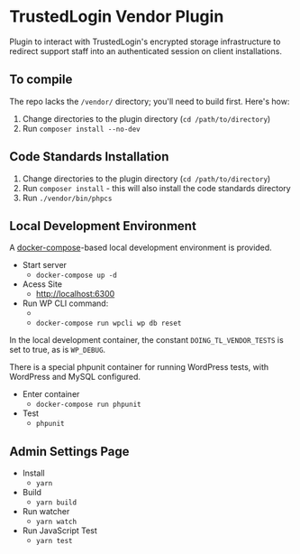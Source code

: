 # TrustedLogin Vendor Plugin

Plugin to interact with TrustedLogin's encrypted storage infrastructure to redirect support staff into an authenticated session on client installations.

## To compile

The repo lacks the `/vendor/` directory; you'll need to build first. Here's how:

1. Change directories to the plugin directory (`cd /path/to/directory`)
1. Run `composer install --no-dev`

## Code Standards Installation

1. Change directories to the plugin directory (`cd /path/to/directory`)
1. Run `composer install` - this will also install the code standards directory
1. Run `./vendor/bin/phpcs`

## Local Development Environment

A [docker-compose](https://docs.docker.com/samples/wordpress/)-based local development environment is provided.

- Start server
    - `docker-compose up -d`
- Acess Site
    - [http://localhost:6300](http://localhost:6100)
- Run WP CLI command:
    - `
	`
	- `docker-compose run wpcli wp db reset`


In the local development container, the constant `DOING_TL_VENDOR_TESTS` is set to true, as is `WP_DEBUG`.


There is a special phpunit container for running WordPress tests, with WordPress and MySQL configured.

- Enter container
    - `docker-compose run phpunit`
- Test
    - `phpunit`

## Admin Settings Page

- Install
	- `yarn`
- Build
	- `yarn build`
- Run watcher
	- `yarn watch`
- Run JavaScript Test
	- `yarn test`

